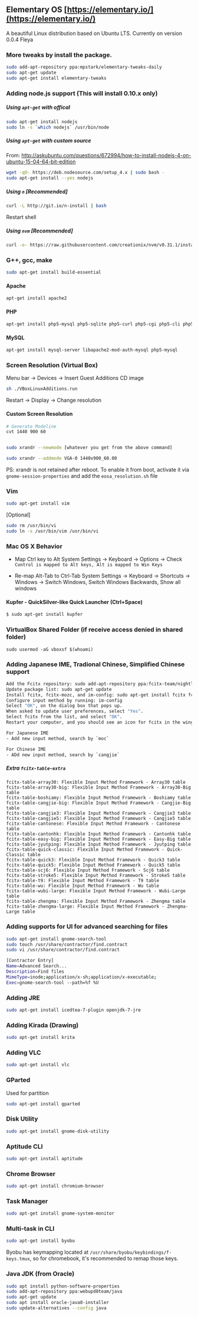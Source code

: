 Elementary OS [https://elementary.io/](https://elementary.io/)
----------------------------------------
A beautiful Linux distribution based on Ubuntu LTS.
Currently on version 0.0.4 Fleya


### More tweaks by install the package. 
```sh
sudo add-apt-repository ppa:mpstark/elementary-tweaks-daily
sudo apt-get update
sudo apt-get install elementary-tweaks
```

### Adding node.js support (This will install 0.10.x only) 
##### Using `apt-get` with offical
```sh
sudo apt-get install nodejs
sudo ln -s `which nodejs` /usr/bin/node
```

##### Using `apt-get` with custom source
From: http://askubuntu.com/questions/672994/how-to-install-nodejs-4-on-ubuntu-15-04-64-bit-edition
```sh
wget -qO- https://deb.nodesource.com/setup_4.x | sudo bash -
sudo apt-get install --yes nodejs
```

##### Using `n` [Recommended]
```sh
curl -L http://git.io/n-install | bash
```
Restart shell


##### Using `nvm` [Recommended]
```sh
curl -o- https://raw.githubusercontent.com/creationix/nvm/v0.31.1/install.sh | bash
```



### G++, gcc, make
```sh
sudo apt-get install build-essential
```


#### Apache
```sh
apt-get install apache2
```



#### PHP
```sh
apt-get install php5-mysql php5-sqlite php5-curl php5-cgi php5-cli php5-curl php5-odbc php5-xdebug php5-mongo php5-imap php5-memcache
```


#### MySQL
```sh
apt-get install mysql-server libapache2-mod-auth-mysql php5-mysql
```



### Screen Resolution (Virtual Box)
Menu bar -> Devices -> Insert Guest Additions CD image
```sh
sh ./VBoxLinuxAdditions.run
```

Restart -> Display -> Change resolution

#### Custom Screen Resolution
```sh
# Generate Modeline
cvt 1440 900 60


sudo xrandr --newmode [whatever you get from the above command]

sudo xrandr --addmode VGA-0 1440x900_60.00
```
PS: xrandr is not retained after reboot. To enable it from boot, activate it via `gnome-session-properties` and add the `eosa_resolution.sh` file





### Vim
```sh
sudo apt-get install vim
```

[Optional]
```sh
sudo rm /usr/bin/vi
sudo ln -s /usr/bin/vim /usr/bin/vi
```



### Mac OS X Behavior
- Map Ctrl key to Alt
System Settings -> Keyboard -> Options -> 
    Check `Control is mapped to Alt keys, Alt is mapped to Win Keys`

- Re-map Alt-Tab to Ctrl-Tab 
System Settings -> Keyboard -> Shortcuts -> Windows -> Switch Windows, Switch Windows Backwards, Show all windows



#### Kupfer - QuickSilver-like Quick Launcher (Ctrl+Space)
```sh
$ sudo apt-get install kupfer
```


### VirtualBox Shared Folder (if receive access denied in shared folder)
```
sudo usermod -aG vboxsf $(whoami)
```


### Adding Japanese IME, Tradional Chinese, Simplified Chinese support
```sh
Add the Fcitx repository: sudo add-apt-repository ppa:fcitx-team/nightly
Update package list: sudo apt-get update
Install fcitx, fcitx-mozc, and im-config: sudo apt-get install fcitx fcitx-mozc fcitx-table-cangjie5 fcitx-pinyin fcitx-sunpinyin fcitx-googlepinyin im-config
Configure input method by running: im-config
Select "OK", on the dialog box that pops up.
When asked to update user preferences, select "Yes".
Select fcitx from the list, and select "OK".
Restart your computer, and you should see an icon for fcitx in the wingpanel. 

For Japanese IME
- Add new input method, search by `moc` 

For Chinese IME
- ADd new input method, search by `cangjie`


```

##### Extra `fcitx-table-extra`
```
fcitx-table-array30: Flexible Input Method Framework - Array30 table
fcitx-table-array30-big: Flexible Input Method Framework - Array30-Big table
fcitx-table-boshiamy: Flexible Input Method Framework - Boshiamy table
fcitx-table-cangjie-big: Flexible Input Method Framework - Cangjie-Big table
fcitx-table-cangjie3: Flexible Input Method Framework - Cangjie3 table
fcitx-table-cangjie5: Flexible Input Method Framework - Cangjie5 table
fcitx-table-cantonese: Flexible Input Method Framework - Cantonese table
fcitx-table-cantonhk: Flexible Input Method Framework - Cantonhk table
fcitx-table-easy-big: Flexible Input Method Framework - Easy-Big table
fcitx-table-jyutping: Flexible Input Method Framework - Jyutping table
fcitx-table-quick-classic: Flexible Input Method Framework - Quick-Classic table
fcitx-table-quick3: Flexible Input Method Framework - Quick3 table
fcitx-table-quick5: Flexible Input Method Framework - Quick5 table
fcitx-table-scj6: Flexible Input Method Framework - Scj6 table
fcitx-table-stroke5: Flexible Input Method Framework - Stroke5 table
fcitx-table-t9: Flexible Input Method Framework - T9 table
fcitx-table-wu: Flexible Input Method Framework - Wu table
fcitx-table-wubi-large: Flexible Input Method Framework - Wubi-Large table
fcitx-table-zhengma: Flexible Input Method Framework - Zhengma table
fcitx-table-zhengma-large: Flexible Input Method Framework - Zhengma-Large table
```




### Adding supports for UI for advanced searching for files
```sh
sudo apt-get install gnome-search-tool
sudo touch /usr/share/contractor/find.contract
sudo vi /usr/share/contractor/find.contract
```

```sh
[Contractor Entry]
Name=Advanced Search...
Description=Find files
MimeType=inode;application/x-sh;application/x-executable;
Exec=gnome-search-tool --path=%f %U
```


### Adding JRE
```sh
sudo apt-get install icedtea-7-plugin openjdk-7-jre
```

### Adding Kirada (Drawing)
```sh
sudo apt-get install krita
```

### Adding VLC
```sh
sudo apt-get install vlc
```

### GParted
Used for partition
```sh
sudo apt-get install gparted
```


### Disk Utility
```sh
sudo apt-get install gnome-disk-utility
```


### Aptitude CLI
```sh
sudo apt-get install aptitude
```


### Chrome Browser
```sh
sudo apt-get install chromium-browser
```


### Task Manager
```sh
sudo apt-get install gnome-system-monitor
```

### Multi-task in CLI
```sh
sudo apt-get install byobu
```

Byobu has keymapping located at `/usr/share/byobu/keybindings/f-keys.tmux`, so for chromebook, it's recommended to remap those keys.

### Java JDK (from Oracle)
```sh
sudo apt install python-software-properties
sudo add-apt-repository ppa:webupd8team/java
sudo apt-get update
sudo apt install oracle-java8-installer
sudo update-alternatives --config java
```
